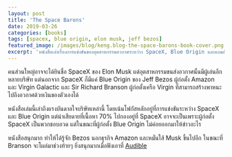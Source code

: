 ```yaml
---
layout: post
title: 'The Space Barons'
date: 2019-03-26
categories: [books]
tags: [spacex, blue origin, elon musk, jeff bezos]
featured_image: /images/blog/keng.blog-the-space-barons-book-cover.png
excerpt: 'หนังสือเล่าเรื่องการแข่งขันของอุตสาหกรรมอวกาศระหว่าง SpaceX, Blue Origin และแถมด้วย Virgin Galactic นิดหน่อย'
---
```


คนส่วนใหญ่อาจจะได้ยินชื่อ SpaceX ของ Elon Musk แต่อุตสาหกรรมขนส่งอวกาศนั้นมีผู้เล่นอีกหลายบริษัท แต่นอกจาก SpaceX ก็มีแค่ Blue Origin ของ Jeff Bezos ผู้ก่อตั้ง Amazon และ Virgin Galactic และ Sir Richard Branson ผู้ก่อตั้งเครือ Virgin ที่สามารถสร้างพาหนะไปถึงอวกาศด้วยเงินของตัวเองได้

หนังสือเล่มนี้เล่าถึงแรงบันดาลใจบริษัทเหล่านี้ โดยเน้นโฟกัสหลักอยู่ที่การแข่งขันระหว่าง SpaceX และ Blue Origin แต่น่าเสียดายที่เนื้อหา 70% ไปกองอยู่ที่ SpaceX อาจจะเป็นเพราะผู้ก่อตั้ง SpaceX เป็นพวกชอบอวด แต่ในขณะที่ผู้ก่อตั้ง Blue Origin ไม่ค่อยออกมาให้ข่าวอะไร

หนังสือสนุกมาก ทำให้ได้รู้จัก Bezos นอกธุรกิจ Amazon และหมั่นใส้ Musk ขึ้นไปอีก ในขณะที่ Branson จะโผล่มาช่วงท้ายๆ ยิ่งสนุกมากเมื่อฟังเอาที่ [Audible][1]

[1]: https://www.audible.com/pd/The-Space-Barons-Audiobook/B07B9Q8YDB?qid=1553594551&sr=1-1&ref=a_search_c3_lProduct_1_1&pf_rd_p=e81b7c27-6880-467a-b5a7-13cef5d729fe&pf_rd_r=Q9P1ZD2EVK46JHJKYHYH&